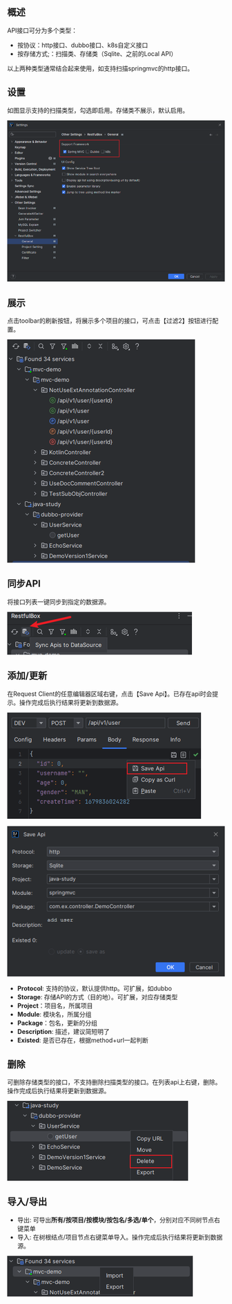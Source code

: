 ## 概述
API接口可分为多个类型：

- 按协议：http接口、dubbo接口、k8s自定义接口
- 按存储方式;：扫描类、存储类（Sqlite、之前的Local API）

以上两种类型通常结合起来使用，如支持扫描springmvc的http接口。

## 设置
如图显示支持的扫描类型，勾选即启用。存储类不展示，默认启用。

![](vx_images/562551621235762.png)

## 展示
点击toolbar的刷新按钮，将展示多个项目的接口，可点击【过滤2】按钮进行配置。

![](vx_images/74871721262717.png)

## 同步API
将接口列表一键同步到指定的数据源。

![](vx_images/163831721244930.png)

## 添加/更新

在Request Client的任意编辑器区域右键，点击【Save Api】。已存在api时会提示。操作完成后执行结果将更新到数据源。

![](vx_images/286551721234228.png)

![](vx_images/361441721230479.png)

- **Protocol**: 支持的协议，默认提供http。可扩展，如dubbo
- **Storage**: 存储API的方式（目的地）。可扩展，对应存储类型
- **Project**：项目名，所属项目
- **Module**: 模块名，所属分组
- **Package**：包名，更新的分组
- **Description**: 描述，建议简短明了
- **Existed**: 是否已存在，根据method+url一起判断

## 删除

可删除存储类型的接口，不支持删除扫描类型的接口。在列表api上右键，删除。操作完成后执行结果将更新到数据源。

![](vx_images/472151721230618.png)

## 导入/导出

- 导出: 可导出**所有/按项目/按模块/按包名/多选/单个**，分别对应不同树节点右键菜单
- 导入: 在树根结点/项目节点右键菜单导入。操作完成后执行结果将更新到数据源。

![](vx_images/563201721242708.png)
